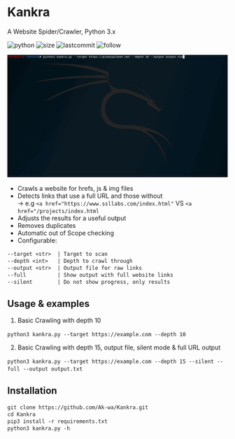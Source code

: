# Kankra
A Website Spider/Crawler, Python 3.x

![python](https://img.shields.io/pypi/pyversions/Django.svg)
![size](https://img.shields.io/github/size/ak-wa/Kankra/kankra.py.svg)
![lastcommit](https://img.shields.io/github/last-commit/ak-wa/Kankra.svg)
![follow](https://img.shields.io/github/followers/ak-wa.svg?label=Follow&style=social)

![](kankra.gif)

* Crawls a website for hrefs, js & img files
* Detects links that use a full URL and those without  
-> e.g `<a href="https://www.ssllabs.com/index.html"` VS `<a href="/projects/index.html`  
* Adjusts the results for a useful output  
* Removes duplicates
* Automatic out of Scope checking
* Configurable:   
```
--target <str>  | Target to scan   
--depth <int>   | Depth to crawl through   
--output <str>  | Output file for raw links
--full          | Show output with full website links      
--silent        | Do not show progress, only results
```
## Usage & examples

1. Basic Crawling with depth 10

`
python3 kankra.py --target https://example.com --depth 10
`

2. Basic Crawling with depth 15, output file, silent mode & full URL output

`
python3 kankra.py --target https://example.com --depth 15 --silent --full --output output.txt
`  

## Installation  

```
git clone https://github.com/Ak-wa/Kankra.git
cd Kankra
pip3 install -r requirements.txt
python3 kankra.py -h
```

